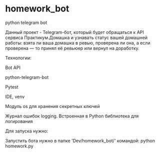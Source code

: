 # homework_bot
python telegram bot

Данный проект - Telegram-бот, который будет обращаться к API сервиса Практикум.Домашка и узнавать статус вашей домашней работы: взята ли ваша домашка в ревью, проверена ли она, а если проверена — то принял её ревьюер или вернул на доработку.

Технологии:

Bot API

python-telegram-bot

Pytest

IDE, venv

Модуль os для хранения секретных ключей

Журнал ошибок logging. Встроенная в Python библиотека для логирования

Для запуска нужно:

Запустить бота нужно в папке 'Dev/homework_bot/' командой: python homework.py

